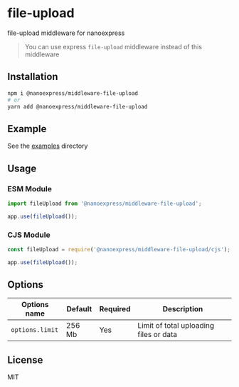 # file-upload

file-upload middleware for nanoexpress

> You can use express `file-upload` middleware instead of this middleware

## Installation

```bash
npm i @nanoexpress/middleware-file-upload
# or
yarn add @nanoexpress/middleware-file-upload
```

## Example

See the [examples](./examples) directory

## Usage

### ESM Module

```js
import fileUpload from '@nanoexpress/middleware-file-upload';

app.use(fileUpload());
```

### CJS Module

```js
const fileUpload = require('@nanoexpress/middleware-file-upload/cjs');

app.use(fileUpload());
```

## Options

| Options name    | Default | Required | Description                            |
| --------------- | ------- | -------- | -------------------------------------- |
| `options.limit` | 256 Mb  | Yes      | Limit of total uploading files or data |

## License

MIT
